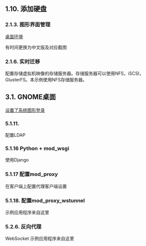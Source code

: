 

## 1.10. 添加硬盘

### 2.1.3. 图形界面管理

[桌面环境](https://www.server-world.info/en/note?os=CentOS_7&p=x)

有时间更换为中文版及对应截图

### 2.1.6. 实时迁移

配置存储虚拟机映像的存储服务器。存储服务器可以使用NFS，iSCSI，GlusterFS。本示例使用NFS存储服务器。

## 3.1. GNOME桌面

[设置了系统图形登录](https://www.server-world.info/en/note?os=CentOS_7&p=runlevel)

### 5.1.11. 

配置LDAP

### 5.1.16 Python + mod_wsgi

使用Django

### 5.1.17 配置mod_proxy

在客户端上配置代理客户端设置

### 5.1.18. 配置mod_proxy_wstunnel

示例应用程序来自这里

### 5.2.6. 反向代理

WebSocket 示例应用程序来自这里


















